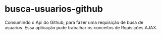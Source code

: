 # busca-usuarios-github
Consumindo o Api do Github, para fazer uma requisição de busa de usuarios. 
Essa aplicação pude trabalhar os conceitos de Rquisições AJAX.
